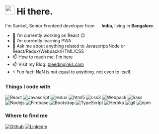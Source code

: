 <!DOCTYPE html>
<html lang="en">
<head>
    <meta charset="UTF-8">
    <meta name="viewport" content="width=device-width, initial-scale=1.0">
</head>
<body>
<h1><img src="https://emojis.slackmojis.com/emojis/images/1605829592/11401/among-us-dance.gif?1605829592" width="30"/> Hi there.</h1> 
<p>I'm Sanket, Senior Frontend developer from <img src="https://res.cloudinary.com/dlmozkbdc/image/upload/v1611118478/Github%20readme/india_unenam.svg" width="15"/> <b>India</b>, living in <b>Bangalore</b>. </p>

- 🔭 I’m currently working on React :wink:
- 🌱 I’m currently learning PWA
- 💬 Ask me about anything related to Javascript/Node or React/Redux/Webpack/HTML/CSS
- 📫 How to reach me: <a rel="me" href="https://resume-sanket.herokuapp.com/">I'm here</a>
- 📫 Visit my Blog: <a rel="me" href="https://bleedinginks.com/">bleedinginks.com</a>
- ⚡ Fun fact: NaN is not equal to anything. not even to itself.


<h3>Things I code with</h3>
<p>
  <img alt="React" src="https://img.shields.io/badge/-Javascript-yellow?style=flat-square&logo=javascript&logoColor=white" />
  <img alt="Javascript" src="https://img.shields.io/badge/-React-45b8d8?style=flat-square&logo=react&logoColor=white" />
  <img alt="redux" src="https://img.shields.io/badge/-Redux-764ABC?style=flat-square&logo=redux&logoColor=white" />
  <img alt="html5" src="https://img.shields.io/badge/-HTML5-E34F26?style=flat-square&logo=html5&logoColor=white" />
  <img alt="css3" src="https://img.shields.io/badge/-CSS3-blue?style=flat-square&logo=css3&logoColor=white" />
  <img alt="Webpack" src="https://img.shields.io/badge/-Webpack-55c4f7?style=flat-square&logo=webpack&logoColor=white" /> 
  <img alt="Sass" src="https://img.shields.io/badge/-Sass-CC6699?style=flat-square&logo=sass&logoColor=white" />
  <img alt="Nodejs" src="https://img.shields.io/badge/-Nodejs-43853d?style=flat-square&logo=Node.js&logoColor=white" />
  <img alt="Firebase" src="https://img.shields.io/badge/-Firebase-e6b800?style=flat-square&logo=firebase&logoColor=white" />
  <img alt="Bootstrap" src="https://img.shields.io/badge/-Bootstrap-613894?style=flat-square&logo=bootstrap&logoColor=white" />
  <img alt="TypeScript" src="https://img.shields.io/badge/-TypeScript-007ACC?style=flat-square&logo=typescript&logoColor=white" />
  <img alt="Heroku" src="https://img.shields.io/badge/-Heroku-430098?style=flat-square&logo=heroku&logoColor=white" />
  <img alt="git" src="https://img.shields.io/badge/-Git-F05032?style=flat-square&logo=git&logoColor=white" />
  <img alt="npm" src="https://img.shields.io/badge/-NPM-CB3837?style=flat-square&logo=npm&logoColor=white" />
</p>

<h3>Where to find me</h3>
<p><a href="https://github.com/sanket-naik" target="_blank"><img alt="Github" src="https://img.shields.io/badge/GitHub-%2312100E.svg?&style=for-the-badge&logo=Github&logoColor=white" /></a> 
    <a href="https://www.linkedin.com/in/sanket-naik-097495147/" target="_blank"><img alt="LinkedIn" src="https://img.shields.io/badge/linkedin-%230077B5.svg?&style=for-the-badge&logo=linkedin&logoColor=white" /></a> 
</p>

</body>
</html>
